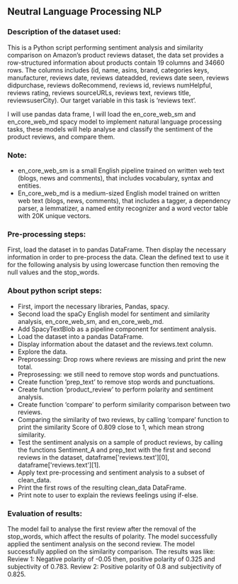 ## Neutral Language Processing NLP

### Description of the dataset used:
This is a Python script performing sentiment analysis and similarity comparison on Amazon’s
product reviews dataset, the data set provides a row-structured information about products
contain 19 columns and 34660 rows.
The columns includes (id, name, asins, brand, categories keys, manufacturer, reviews date,
reviews dateadded, reviews date seen, reviews didpurchase, reviews doRecommend,
reviews id, reviews numHelpful, reviews rating, reviews sourceURLs, reviews text, reviews
title, reviewsuserCity).
Our target variable in this task is ‘reviews text’.

I will use pandas data frame, I will load the en_core_web_sm and en_core_web_md spacy model to
implement natural language processing tasks, these models will help analyse and classify the
sentiment of the product reviews, and compare them.

### **Note:**
- en_core_web_sm is a small English pipeline trained on written web text (blogs, news
and comments), that includes vocabulary, syntax and entities.
- En_core_web_md is a medium-sized English model trained on written web text
(blogs, news, comments), that includes a tagger, a dependency parser, a lemmatizer,
a named entity recognizer and a word vector table with 20K unique vectors.

### Pre-processing steps:
First, load the dataset in to pandas DataFrame. Then display the necessary information in order to
pre-process the data. Clean the defined text to use it for the following analysis by using lowercase
function then removing the null values and the stop_words.

### About python script steps:
- First, import the necessary libraries, Pandas, spacy.
- Second load the spaCy English model for sentiment and similarity analysis,
en_core_web_sm, and en_core_web_md.
- Add SpacyTextBlob as a pipeline component for sentiment analysis.
- Load the dataset into a pandas DataFrame.
- Display information about the dataset and the reviews.text column.
- Explore the data.
- Preprosessing: Drop rows where reviews are missing and print the new total.
- Preprosessing: we still need to remove stop words and punctuations.
- Create function ’prep_text’ to remove stop words and punctuations.
- Create function ‘product_review’ to perform polarity and sentiment analysis.
- Create function ‘compare’ to perform similarity comparison between two reviews.
- Comparing the similarity of two reviews, by calling ‘compare’ function to print the
similarity Score of 0.809 close to 1, which mean strong similarity.
- Test the sentiment analysis on a sample of product reviews, by calling the functions
Sentiment_A and prep_text with the first and second reviews in the dataset,
dataframe['reviews.text'][0], dataframe['reviews.text'][1].
- Apply text pre-processing and sentiment analysis to a subset of clean_data.
- Print the first rows of the resulting clean_data DataFrame.
- Print note to user to explain the reviews feelings using if-else.

### Evaluation of results:
The model fail to analyse the first review after the removal of the stop_words, which affect
the results of polarity.
The model successfully applied the sentiment analysis on the second review.
The model successfully applied on the similarity comparison.
The results was like:
Review 1: Negative polarity of -0.05 then, positive polarity of 0.325 and subjectivity of 0.783.
Review 2: Positive polarity of 0.8 and subjectivity of 0.825.
